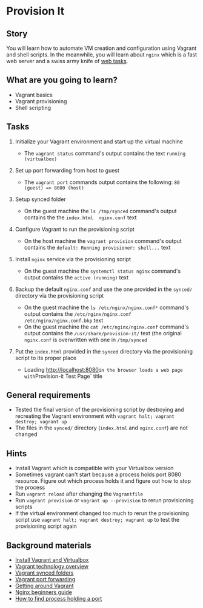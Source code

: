 # Provision It

## Story

You will learn how to automate VM creation and configuration using Vagrant and shell scripts. In the meanwhile, you will learn about `nginx` which is a fast web server and a swiss army knife of [web tasks](https://www.nginx.com/products/).

## What are you going to learn?

- Vagrant basics
- Vagrant provisioning
- Shell scripting

## Tasks

1. Initialize your Vagrant environment and start up the virtual machine
    - The `vagrant status` command's output contains the text `running (virtualbox)`

2. Set up port forwarding from host to guest
    - The `vagrant port` commands output contains the following: `80 (guest) => 8080 (host)`

3. Setup synced folder
    - On the guest machine the `ls /tmp/synced` command's output contains the the `index.html  nginx.conf` text

4. Configure Vagrant to run the provisioning script
    - On the host machine the `vagrant provision` command's output contains the `default: Running provisioner: shell...` text

5. Install `nginx` service via the provisioning script
    - On the guest machine the `systemctl status nginx` command's output contains the `active (running)` text

6. Backup the default `nginx.conf` and use the one provided in the `synced/` directory via the provisioning script
    - On the guest machine the `ls /etc/nginx/nginx.conf*` command's output contains the `/etc/nginx/nginx.conf  /etc/nginx/nginx.conf.bkp` text
    - On the guest machine the `cat /etc/nginx/nginx.conf` command's output contains the `/usr/share/provision-it/` text (the original `nginx.conf` is overwritten with one in `/tmp/synced`

7. Put the `index.html` provided in the `synced` directory via the provisioning script to its proper place
    - Loading [http://localhost:8080](http://localhost:8080)` in the browser loads a web page with `Provision-it Test Page` title

## General requirements

- Tested the final version of the provisioning script by destroying and recreating the Vagrant environment with `vagrant halt; vagrant destroy; vagrant up`
- The files in the `synced/` directory (`index.html` and `nginx.conf`) are not changed

## Hints

- Install Vagrant which is compatible with your Virtualbox version
- Sometimes vagrant can't start because a process holds port 8080 resource. Figure out which process holds it and figure out how to stop the process
- Run `vagrant reload` after changing the `Vagrantfile`
- Run `vagrant provision` or `vagrant up --provision` to rerun provisioning scripts
- If the virtual environment changed too much to rerun the provisioning script use `vagrant halt; vagrant destroy; vagrant up` to test the provisioning script again

## Background materials

- [Install Vagrant and Virtualbox](https://www.vagrantup.com/docs/installation)
- [Vagrant technology overview](https://www.vagrantup.com/intro)
- [Vagrant synced folders](https://www.vagrantup.com/docs/synced-folders)
- [Vagrant port forwarding](https://www.vagrantup.com/docs/networking/forwarded_ports)
- [Getting around Vagrant](https://www.youtube.com/watch?v=I58GDM9KmMI)
- [Nginx beginners guide](http://nginx.org/en/docs/beginners_guide.html)
- [How to find process holding a port](https://www.tecmint.com/find-out-which-process-listening-on-a-particular-port/)
